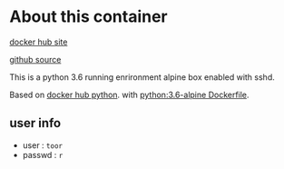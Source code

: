 # About this container

[docker hub site](https://hub.docker.com/r/mcchae/py36/)

[github source](https://github.com/mcchae/docker-py36)

This is a python 3.6 running enrironment alpine box enabled with sshd.

Based on [docker hub python](https://hub.docker.com/_/python/).
with [python:3.6-alpine Dockerfile](https://github.com/docker-library/python/blob/88ba87d31a3033d4dbefecf44ce25aa1b69ab3e5/3.6/alpine/Dockerfile).

## user info

* user : `toor`
* passwd : `r`

